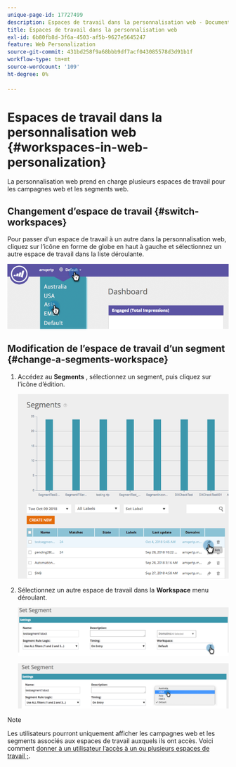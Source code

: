 ```yaml
---
unique-page-id: 17727499
description: Espaces de travail dans la personnalisation web - Documents Marketo - Documentation du produit
title: Espaces de travail dans la personnalisation web
exl-id: 6b80fb8d-3f6a-4503-af5b-9627e5645247
feature: Web Personalization
source-git-commit: 431bd258f9a68bbb9df7acf043085578d3d91b1f
workflow-type: tm+mt
source-wordcount: '109'
ht-degree: 0%

---
```


# Espaces de travail dans la personnalisation web {#workspaces-in-web-personalization}

La personnalisation web prend en charge plusieurs espaces de travail pour les campagnes web et les segments web.

## Changement d’espace de travail {#switch-workspaces}

Pour passer d’un espace de travail à un autre dans la personnalisation web, cliquez sur l’icône en forme de globe en haut à gauche et sélectionnez un autre espace de travail dans la liste déroulante.

![](assets/ss7.png)

## Modification de l’espace de travail d’un segment {#change-a-segments-workspace}

1. Accédez au **Segments** , sélectionnez un segment, puis cliquez sur l’icône d’édition.

   ![](assets/ss4.png)

1. Sélectionnez un autre espace de travail dans la **Workspace** menu déroulant.

   ![](assets/ss6.png)

   ![](assets/ss5.png)

>[!NOTE]
>
>Les utilisateurs pourront uniquement afficher les campagnes web et les segments associés aux espaces de travail auxquels ils ont accès. Voici comment [donner à un utilisateur l’accès à un ou plusieurs espaces de travail ;](/help/marketo/product-docs/administration/workspaces-and-person-partitions/allow-user-access-to-a-workspace.md).
